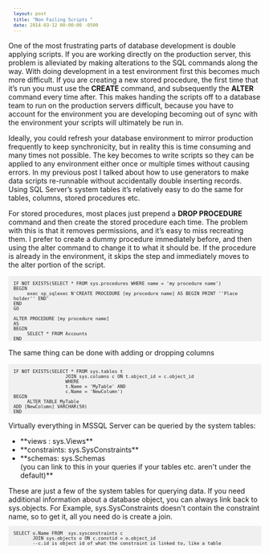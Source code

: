 ```yaml
---
layout: post
title: "Non Failing Scripts "
date: 2014-03-12 00:00:00 -0500
---
```

One of the most frustrating parts of database development is double applying scripts.  If you are working directly on the production server, this problem is alleviated by making alterations to the SQL commands along the way.   With doing development in a test environment first this becomes much more difficult.  If you are creating a new stored procedure, the first time that it’s run you must use the **CREATE** command, and subsequently the **ALTER** command every time after.  This makes handing the scripts off to a database team to run on the production servers difficult, because you have to account for the environment you are developing becoming out of sync with the environment your scripts will ultimately be run in.  

Ideally, you could refresh your database environment to mirror production frequently to keep synchronicity, but in reality this is time consuming and many times not possible.  The key becomes to write scripts so they can be applied to any environment either once or multiple times without causing errors.  In my previous post I talked about how to use generators to make data scripts re-runnable without accidentally double inserting records.  Using SQL Server’s system tables it’s relatively easy to do the same for tables, columns, stored procedures etc.  

For stored procedures, most places just prepend a **DROP PROCEDURE** command and then create the stored procedure each time.  The problem with this is that it removes permissions, and it’s easy to miss recreating them.  I prefer to create a dummy procedure immediately before, and then using the alter command to change it to what it should be.  If the procedure is already in the environment, it skips the step and immediately moves to the alter portion of the script.


```

IF NOT EXISTS(SELECT * FROM sys.procedures WHERE name = 'my procedure name')
BEGIN
     exec sp_sqlexec N'CREATE PROCEDURE [my procedure name] AS BEGIN PRINT ''Place holder'' END'
END
GO

ALTER PROCEDURE [my procedure name]
AS
BEGIN
     SELECT * FROM Accounts
END

```


The same thing can be done with adding or dropping columns

```

IF NOT EXISTS(SELECT * FROM sys.tables t 
                   JOIN sys.columns c ON t.object_id = c.object_id
                   WHERE
                   t.Name = 'MyTable' AND 
                   c.Name = 'NewColumn')
BEGIN
     ALTER TABLE MyTable
ADD [NewColumn] VARCHAR(50)
END

```


Virtually everything in MSSQL Server can be queried by the system tables:
<ul> 
<li>**views : sys.Views**</li>
<li>**constraints: sys.SysConstraints**</li>
<li>**schemas: sys.Schemas<br/>(you can link to this in your queries if your tables etc. aren't under the default)**</li>
</ul>
These are just a few of the system tables for querying data.  If you need additional information about a database object, you can always link back to sys.objects.  For Example, sys.SysConstraints doesn't contain the constraint name, so to get it, all you need do is create a join.

```

SELECT o.Name FROM  sys.sysconstraints c 
       JOIN sys.objects o ON c.constid = o.object_id 
       --c.id is object id of what the constraint is linked to, like a table

```


<style type="text/css">
pre {
    background-color: #f0f0f0;
    padding-left: 10px;
    padding-right: 10px;
    font-size:8pt;
}


</style>